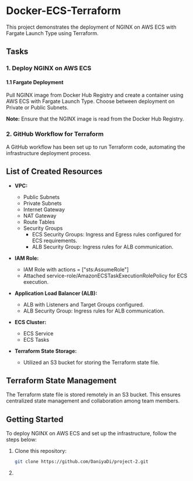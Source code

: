 # Docker-ECS-Terraform

This project demonstrates the deployment of NGINX on AWS ECS with Fargate Launch Type using Terraform.

## Tasks

### 1. Deploy NGINX on AWS ECS

#### 1.1 Fargate Deployment

Pull NGINX image from Docker Hub Registry and create a container using AWS ECS with Fargate Launch Type. Choose between deployment on Private or Public Subnets.

**Note:** Ensure that the NGINX image is read from the Docker Hub Registry.

### 2. GitHub Workflow for Terraform

A GitHub workflow has been set up to run Terraform code, automating the infrastructure deployment process.

## List of Created Resources

- **VPC:**
  - Public Subnets
  - Private Subnets
  - Internet Gateway
  - NAT Gateway
  - Route Tables
  - Security Groups
    - ECS Security Groups: Ingress and Egress rules configured for ECS requirements.
    - ALB Security Group: Ingress rules for ALB communication.

- **IAM Role:**
  - IAM Role with actions = ["sts:AssumeRole"]
  - Attached service-role/AmazonECSTaskExecutionRolePolicy for ECS execution.

- **Application Load Balancer (ALB):**
  - ALB with Listeners and Target Groups configured.
  - ALB Security Group: Ingress rules for ALB communication.

- **ECS Cluster:**
  - ECS Service
  - ECS Tasks

- **Terraform State Storage:**
  - Utilized an S3 bucket for storing the Terraform state file.

## Terraform State Management

The Terraform state file is stored remotely in an S3 bucket. This ensures centralized state management and collaboration among team members.

## Getting Started

To deploy NGINX on AWS ECS and set up the infrastructure, follow the steps below:

1. Clone this repository:
   ```bash
   git clone https://github.com/DaniyaDi/project-2.git

2. 
